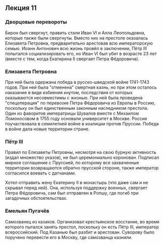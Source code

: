 ## Лекция 11

### Дворцовые перевороты

Бирон был свергнут, править стали Иван VI и Алла Леопольдовна, которые также были свергнуты. Вместо
них на престоле оказалась Елизавета Петровна, предварительно арестовав всю императорскую семью.
Иоанн Антонович всю жизнь провёл в заключении, Пётр III попытался социализировать его, но Иван VI
был убит в возрасте 23 лет (вместе с тем, когда Екатирина II свергает Петра Фёдоровича).

### Елизавета Петровна

При ней была одержана победа в русско-шведской войне 1741-1743 годов. При ней была "отменена"
смертная казнь, но при этом осталось наказание в виде избиения кнутом, последствия от которых
оказываются несовместимы с жизнью. При ней была проведена "спецоперация" по перевозке Петра
Фёдоровича из Европы в Россию, поскольку он был единственным законным наследником престола. Один из
фаворитов императрицы Шувалов вместе с Михаилом Ломоносовом в 1755 году основали университет в
Москве. Россия поучаствовала в семилетней войне в коалиции против Пруссии. Победа в войне дала новые
территории стране.

### Пётр III

Правил по Елизаветы Петровны, несмотря на свою бурную активность (издал множество указов), не был
церемониально коронован. Подписал мирное соглашение с Пруссией, по которому все захваченные
территории возвращаются обратно прусской стороне, также император согласился воевать с датчанами.

Хотел отправить жену Екатерину II в монастырь (что даже сам и не скрывал перед ней). Она, используя
поддержку военных, свергает Петра Фёдоровича, сам был отправлен в Ропшу, где погиб при загадочных
обстоятельствах.

### Емельян Пугачёв

Самозванец из казаков. Организовал крестьянское восстание, во время которого пытался занять престол,
поскольку он есть Пётр III, император всероссийский. Под Казанью был разбит и арестован. Суворову
было поручено перевести его в Москву, где самозванца казнили.
